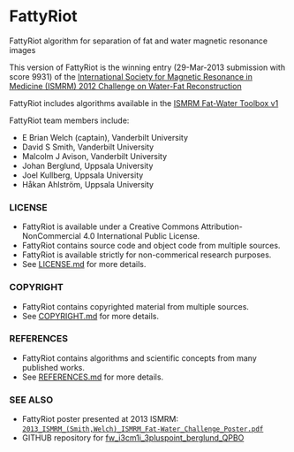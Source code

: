 FattyRiot
=========

FattyRiot algorithm for separation of fat and water magnetic resonance images

This version of FattyRiot is the winning entry (29-Mar-2013 submission with score 9931) of the [International Society for Magnetic Resonance in Medicine (ISMRM) 2012 Challenge on Water-Fat Reconstruction](http://www.ismrm.org/challenge/node/18)

FattyRiot includes algorithms available in the [ISMRM Fat-Water Toolbox v1](http://ismrm.org/workshops/FatWater12/data.htm) 

FattyRiot team members include:

* E Brian Welch (captain), Vanderbilt University
* David S Smith, Vanderbilt University
* Malcolm J Avison, Vanderbilt University
* Johan Berglund, Uppsala University
* Joel Kullberg, Uppsala University
* Håkan Ahlström, Uppsala University

### LICENSE
* FattyRiot is available under a Creative Commons Attribution-NonCommercial 4.0 International Public License. 
* FattyRiot contains source code and object code from multiple sources.
* FattyRiot is available strictly for non-commerical research purposes.
* See [LICENSE.md](./LICENSE.md) for more details.

### COPYRIGHT
* FattyRiot contains copyrighted material from multiple sources. 
* See [COPYRIGHT.md](./COPYRIGHT.md) for more details.

### REFERENCES
* FattyRiot contains algorithms and scientific concepts from many published works. 
* See [REFERENCES.md](./REFERENCES.md) for more details.

### SEE ALSO
* FattyRiot poster presented at 2013 ISMRM: [`2013_ISMRM_(Smith,Welch)_ISMRM_Fat-Water_Challenge_Poster.pdf`](./2013_ISMRM_\(Smith,Welch\)_ISMRM_Fat-Water_Challenge_Poster.pdf)
* GITHUB repository for [fw_i3cm1i_3pluspoint_berglund_QPBO](https://github.com/welcheb/fw_i3cm1i_3pluspoint_berglund_QPBO)
